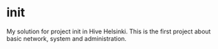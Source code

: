 # init
My solution for project init in Hive Helsinki. This is the first project about basic network, system and administration.
